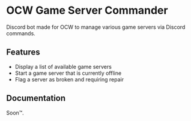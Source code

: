 # OCW Game Server Commander
Discord bot made for OCW to manage various game servers via Discord commands.

## Features
- Display a list of available game servers
- Start a game server that is currently offline
- Flag a server as broken and requiring repair

## Documentation
Soon™.
